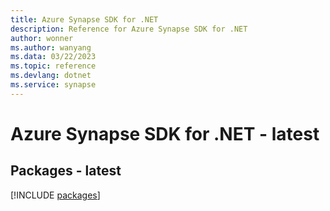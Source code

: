 ```yaml
---
title: Azure Synapse SDK for .NET
description: Reference for Azure Synapse SDK for .NET
author: wonner
ms.author: wanyang
ms.data: 03/22/2023
ms.topic: reference
ms.devlang: dotnet
ms.service: synapse
---
```

# Azure Synapse SDK for .NET - latest
## Packages - latest
[!INCLUDE [packages](synapse-index.md)]